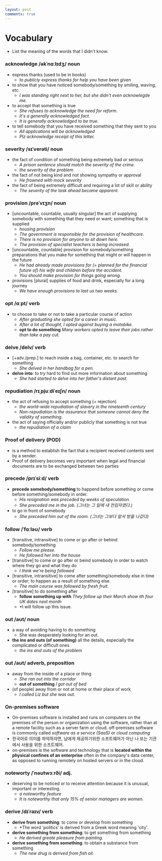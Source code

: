 ```yaml
---
layout: post
comments: true
---
```


# Vocabulary

* List the meaning of the words that I didn't know.

### acknowledge /əkˈnɑːlɪdʒ/ noun

* express thanks (used to be in books)
    * *to publicly express thanks for help you have been given*
* to show that you have noticed somebody/something by smiling, waving, etc.
    * *I was standing right next to her, but she didn't even acknowlegde me.*
* to accept that something is true
    * *She refuses to acknowledge the need for reform.*
    * *It's a generally acknowledged fact.*
    * *It is generally acknowledged to be true.*
* to tell somebody that you have received something that they sent to you
    * *All applications will be acknowledged*
    * *Plz acknowledge receipt of this letter.*


### severity /sɪˈverəti/ noun

* the fact of condition of something being extremely bad or serious
    * *A prison sentence should match the severity of the crime.*
    * *the severity of the problem*
* the fact of not being kind and not showing sympathy or approval
    * *He frowned with mock severity*
* the fact of being extremely difficult and requiring a lot of skill or ability
    * *The severity of the task ahead became apparent.*


### provision /prəˈvɪʒn/ noun

* [uncountable, countable, usually singular] the act of supplying somebody with something that they need or want; something that is supplied
    * *housing provision*
    * *The government is responsible for the provision of healthcare.*
    * *There is no provision for anyone to sit down here.*
    * *The provision of specialist teachers is being increased.*
* [uncountable, countable] provision for somebody/something preparations that you make for something that might or will happen in the future
    * *He had already made provisions for (= planned for the financial future of) his wife and children before the accident.*
    * *You should make provision for things going wrong.*
* provisions [plural] supplies of food and drink, especially for a long journey
    * *We have enough provisions to last us two weeks.*

### opt /ɑːpt/ verb

* to choose to take or not to take a particular course of action
    * *After graduating she opted for a career in music.*
    * *After a lot of thought, I opted against buying a motobike.*
    * **opt to do something** *Many workers opted to leave their jobs rather than take a pay cut.*


### delve /delv/ verb

* [+adv./prep.] to reach inside a bag, container, etc. to search for something
    * *She delved in her handbag for a pen.*
* **delve into**: to try hard to find out more information about something
    * *She had started to delve into her father's distant past.*


### repudiation /rɪˌpjuːdiˈeɪʃn/ noun

* the act of refusing to accept something (= rejection)
    * *the world-wide repudiation of slavery in the nineteenth century*
    * *Non-repudiation is the assurance that someone cannot deny the validity of something.*
* the act of saying officially and/or publicly that something is not true
    * *the repudiation of a claim*


### Proof of delivery (POD)

* is a method to establish the fact that a recipient received contents sent by a sender.
* Proof of delivery becomes very important when legal and financial documents are to be exchanged between two parties

### precede /prɪˈsiːd/ verb

* **precede somebody/something** to happend before something or come before something/somebody in
order.
    * *His resignation was preceded by weeks of speculation.*
    * *She preceded me in the job. (그녀는 그 일에 내 전임자였다.)*
* to go in front of somebody
    * *She preceded him out of the room. (그녀는 그보다 앞서 방을 나갔다)*

### follow /ˈfɑːləʊ/ verb

* [transitive, intransitive] to come or go after or behind somebody/something
    * *Follow me please.*
    * *He followed her into the house*
* [transitive] to come or go after or beind somebody in order to watch where they go and what they do
    * *I think we're being followed*
* [transitive, intransitive] to come after something/somebody else in time or order; to happen as a
result of something else
    * *The main course was followed by fresh fruit.*
* [transitive] to do something after
    * **follow something up with** *They follow up their March show ith four UK dates next month*
    * *I will follow up this issue.
    


### out /aʊt/ noun

* a way of avoiding having to do something
    * She was desperately looking for an out.
* **the ins and outs (of something)** all the details, especially the complicated or difficult ones
    * *the ins and outs of the problem*

### out /aʊt/ adverb, preposition

* away from the inside of a place or thing
    * *She ran out into the corridor*
    * **out of something** *I got out of bed*
* (of people) away from or not at home or their place of work
    * *I called Liz but she was out.*


### On-premises software

* On-premises software is installed and runs on computers on the premises of the person or organization using
the software, rather than at a remote facility such as a server farm or cloud. off-premises software is commonly
called *software as a service (SaaS)* or *cloud computing*
* 한국어로 의미를 파악하자면, 남에게 제공하기위한 소프트웨어가 아닌 나 또는 기관에서 사용을 위한 소프트웨어.
* on-premises is the software and technology that is **located within the physical confines of an enterprise**
often in the company's data center, as opposed to running remotely on hosted servers or in the cloud.

### noteworty /ˈnəʊtwɜːrði/ adj.

* deserving to be noticed or to receive attention because it is unusual, important or interesting.
    * *a noteworthy feature*
    * *It is noteworthy that only 15% of senior managers are women.*


### derive /dɪˈraɪv/ verb

* **derive from something**: to come or develop from something
    * *The word 'politics' is derived from a Greek word meaning 'city'.
* **derive something from something**: to get something from something
    * *He derived greate pleasure from painting.*
* **derive something from something**: to obtain a substance from something
    * *The new drug is derived from fish oil.*
